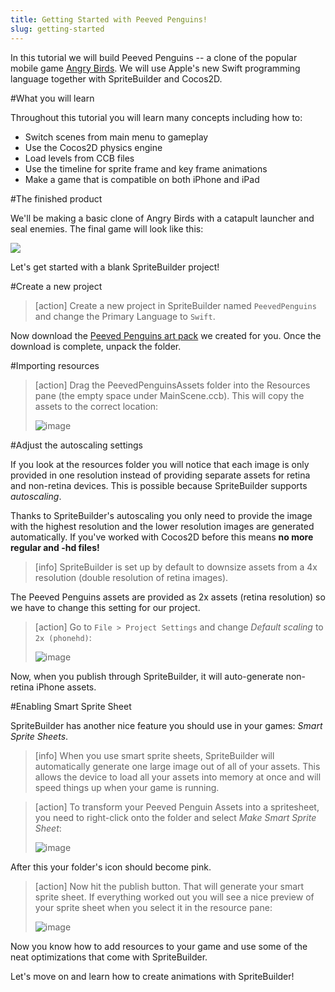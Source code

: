 ```yaml
---
title: Getting Started with Peeved Penguins!
slug: getting-started
---
```


In this tutorial we will build Peeved Penguins -- a clone of the popular mobile game [Angry Birds](https://itunes.apple.com/us/app/angry-birds/id343200656?mt=8). We will use Apple's new Swift programming language together with SpriteBuilder and Cocos2D.

<!-- If you aren't familiar with SpriteBuilder you should read our [SpriteBuilder beginner tutorial](https://www.makeschool.com/tutorials/getting-started-with-spritebuilder-and-swift/installing-spritebuilder) first since this tutorial assumes that you are familiar with basic SpriteBuilder tasks. Make sure you have both SpriteBuilder and Xcode installed! -->

#What you will learn

Throughout this tutorial you will learn many concepts including how to:

- Switch scenes from main menu to gameplay
- Use the Cocos2D physics engine
- Load levels from CCB files
- Use the timeline for sprite frame and key frame animations
- Make a game that is compatible on both iPhone and iPad

#The finished product

We'll be making a basic clone of Angry Birds with a catapult launcher and seal enemies. The final game will look like this:

<!-- TODO: update with gif -->

![](https://s3.amazonaws.com/mgwu-misc/Spritebuilder+Tutorial/SpriteBuilder_iPad_improved.png)

Let's get started with a blank SpriteBuilder project!

#Create a new project

> [action]
> Create a new project in SpriteBuilder named `PeevedPenguins` and change the Primary Language to `Swift`.

Now download the [Peeved Penguins art pack](https://s3.amazonaws.com/mgwu-misc/Spritebuilder+Tutorial/PeevedPenguinsAssets.zip) we created for you. Once the download is complete, unpack the folder.

#Importing resources

> [action]
> Drag the PeevedPenguinsAssets folder into the Resources pane (the empty space under MainScene.ccb). This will copy the assets to the correct location:
>
> ![image](https://s3.amazonaws.com/mgwu-misc/Spritebuilder+Tutorial/Spritebuilder_Import_Resources.png)

#Adjust the autoscaling settings

If you look at the resources folder you will notice that each image is only provided in one resolution instead of providing separate assets for retina and non-retina devices. This is possible because SpriteBuilder supports *autoscaling*.

Thanks to SpriteBuilder's autoscaling you only need to provide the image with the highest resolution and the lower resolution images are generated automatically. If you've worked with Cocos2D before this means **no more regular and -hd files!**

> [info]
> SpriteBuilder is set up by default to downsize assets from a 4x resolution (double resolution of retina images).

The Peeved Penguins assets are provided as 2x assets (retina resolution) so we have to change this setting for our project.

> [action]
> Go to `File > Project Settings` and change *Default scaling* to `2x (phonehd)`:
>
> ![image](https://s3.amazonaws.com/mgwu-misc/Spritebuilder+Tutorial/Spritebuilder_Autosizing.png)

Now, when you publish through SpriteBuilder, it will auto-generate non-retina iPhone assets.

#Enabling Smart Sprite Sheet

SpriteBuilder has another nice feature you should use in your games: *Smart Sprite Sheets*.

> [info]
> When you use smart sprite sheets, SpriteBuilder will automatically generate one large image out of all of your assets. This allows the device to load all your assets into memory at once and will speed things up when your game is running.

> [action]
> To transform your Peeved Penguin Assets into a spritesheet, you need to right-click onto the folder and select *Make Smart Sprite Sheet*:
>
> ![image](https://s3.amazonaws.com/mgwu-misc/Spritebuilder+Tutorial/Spritebuilder_SmartSpriteSheet1.png)

After this your folder's icon should become pink.

> [action]
> Now hit the publish button. That will generate your smart sprite sheet. If everything worked out you will see a nice preview of your sprite sheet when you select it in the resource pane:
>
> ![image](https://s3.amazonaws.com/mgwu-misc/Spritebuilder+Tutorial/Spritebuilder_SmartSpriteSheet2.png)

Now you know how to add resources to your game and use some of the neat optimizations that come with SpriteBuilder.

Let's move on and learn how to create animations with SpriteBuilder!
